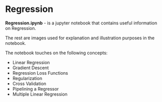 # Regression

**Regression.ipynb** - is a jupyter notebook that contains useful information on Regression.

The rest are images used for explanation and illustration purposes in the notebook.

The notebook touches on the following concepts:
- Linear Regression
- Gradient Descent
- Regression Loss Functions
- Regularization
- Cross Validation
- Pipelining a Regressor
- Multiple Linear Regression
